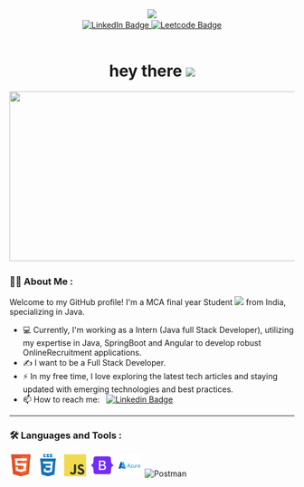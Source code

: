 <div id="header" align="center">
  <img src="https://media.giphy.com/media/M9gbBd9nbDrOTu1Mqx/giphy.gif" width="100"/>
</div>
<div id="badges" align="center">
  <a href="https://www.linkedin.com/in/rashmikasingh6/">
    <img src="https://img.shields.io/badge/LinkedIn-blue?style=for-the-badge&logo=linkedin&logoColor=white" alt="LinkedIn Badge"/>
  </a>
  <a href="https://leetcode.com/u/RashmiKa6/">
    <img src="https://img.shields.io/badge/Leetcode-blue?style=for-the-badge&logo=Leetcode&logoColor=white" alt="Leetcode Badge"/>
  </a>
</div>
<div align="center">
<img src="https://komarev.com/ghpvc/?username=Rashmika-6&style=flat-square&color=blue" alt=""/>
</div>
<h1 align="center">
  hey there
  <img src="https://media.giphy.com/media/hvRJCLFzcasrR4ia7z/giphy.gif" width="30px"/>
</h1>
<div align="center">
  <img src="https://media.giphy.com/media/dWesBcTLavkZuG35MI/giphy.gif" width="600" height="300"/>
</div>


### :man_technologist: About Me :

Welcome to my GitHub profile! I'm a MCA final year Student <img src="https://media.giphy.com/media/WUlplcMpOCEmTGBtBW/giphy.gif" width="30"> from India, specializing in Java. 

- 💻 Currently, I'm working as a Intern (Java full Stack Developer), utilizing my expertise in Java, SpringBoot and Angular to develop robust OnlineRecruitment applications.
- ✍️ I want to be a Full Stack Developer.
- ⚡ In my free time, I love exploring the latest tech articles and staying updated with emerging technologies and best practices.
- 📫 How to reach me: &nbsp; [![Linkedin Badge](https://img.shields.io/badge/-Rashmi-blue?style=flat&logo=Linkedin&logoColor=white)](https://www.linkedin.com/in/rashmikasingh6/")

---

### :hammer_and_wrench: Languages and Tools :

<div>

 <img src="https://github.com/devicons/devicon/blob/master/icons/html5/html5-original.svg" title="HTML5" alt="HTML" width="40" height="40"/>&nbsp;
 <img src="https://github.com/devicons/devicon/blob/master/icons/css3/css3-plain-wordmark.svg"  title="CSS3" alt="CSS" width="40" height="40"/>&nbsp;
 <img src="https://github.com/devicons/devicon/blob/master/icons/javascript/javascript-original.svg" title="JavaScript" alt="JavaScript" width="40" height="40"/>&nbsp;
 <img src="https://github.com/devicons/devicon/blob/master/icons/bootstrap/bootstrap-plain.svg" title="Bootstrap" alt="Bootstrap" width="40" height="40"/>&nbsp;
 <img src="https://github.com/devicons/devicon/blob/master/icons/azure/azure-original-wordmark.svg" title="Azure" alt="Azure" width="40" height="40"/>&nbsp;
 <img src="https://www.vectorlogo.zone/logos/getpostman/getpostman-icon.svg" title="Postman"  alt="Postman" width="40" height="40"/>&nbsp;

</div>





